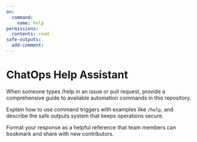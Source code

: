 ```yaml
---
on:
  command:
    name: help
permissions:
  contents: read
safe-outputs:
  add-comment:
---
```


# ChatOps Help Assistant

When someone types /help in an issue or pull request, provide a comprehensive guide to available automation commands in this repository.

Explain how to use command triggers with examples like `/help`, and describe the safe outputs system that keeps operations secure.

Format your response as a helpful reference that team members can bookmark and share with new contributors.